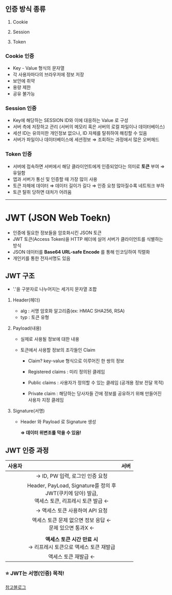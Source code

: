 ## 인증 방식 종류

1. Cookie

2. Session

3. Token



### Cookie 인증

- Key - Value 형식의 문자열
- 각 사용자마다의 브라우저에 정보 저장
- 보안에 취약
- 용량 제한
- 공유 불가능

### Session 인증

-  Key에 해당하는 SESSION ID와 이에 대응하는 Value 로 구성
- 서버 측에 저장하고 관리 (서버의 메모리 혹은 서버의 로컬 파일이나 데이터베이스)
- 세션 ID는 유의미한 개인정보 없으나, ID 자체를 탈취하여 해킹할 수 있음
- 서버가 파일이나 데이터베이스에 세션정보 ⇒ 조회하는 과정에서 많은 오버헤드

### Token 인증

- 서버에 접속하면 서버에서 해당 클라이언트에게 인증되었다는 의미로 **토큰** 부여 ⇒ 유일함
- 앱과 서버가 통신 및 인증할 때 가장 많이 사용
- 토큰 자체에 데이터 ⇒ 데이터 길이가 길다 ⇒ 인증 요청 많아질수록 네트워크 부하
- 토큰 탈취 당하면 대처가 어려움

***

# JWT (JSON Web Toekn)



- 인증에 필요한 정보들을 암호화시킨 JSON 토큰
- JWT 토큰(Access Token)을 HTTP 헤더에 실어 서버가 클라이언트를 식별하는 방식
- JSON 데이터를 **Base64 URL-safe Encode** 를 통해 인코딩하여 직렬화
- 개인키를 통한 전자서명도 있음



## JWT 구조

- '.'을 구분자로 나누어지는 세가지 문자열 조합

1. Header(헤더)

   - alg : 서명 암호화 알고리즘(ex: HMAC SHA256, RSA)
   - typ : 토큰 유형

2. Payload(내용)

   - 실제로 사용될 정보에 대한 내용

   - 토큰에서 사용할 정보의 조각들인 Claim

     - Claim? key-value 형식으로 이루어진 한 쌍의 정보

     

     - Registered claims : 미리 정의된 클레임
     - Public claims :  사용자가 정의할 수 있는 클레임 (공개용 정보 전달 목적)
     - Private claim : 해당하는 당사자들 간에 정보를 공유하기 위해 만들어진 사용자 지정 클레임

3. Signature(서명)

   - Header 와 Payload 로 Signature 생성

     **⇒ 데이터 위변조를 막을 수 있음!**



## JWT 인증 과정

| 사용자 |                                                              | 서버 |
| :----: | :----------------------------------------------------------: | :--: |
|        |               → ID, PW 입력, 로그인 인증 요청                |      |
|        | Header, PayLoad, Signature를 정의 후<br />JWT(쿠키에 담아) 발급,<br />액세스 토큰, 리프레시 토큰 발급 ← |      |
|        |               → 액세스 토큰 사용하여 API 요청                |      |
|        | 액세스 토큰 문제 없으면 정보 응답 ←<br />문제 있으면 통과X ← |      |
|        |                                                              |      |
|        | **액세스 토큰 시간 만료 시**<br />→ 리프레시 토큰으로 액세스 토큰 재발급 |      |
|        |                     액세스 토큰 재발급 ←                     |      |



### ⭐ JWT는 서명(인증) 목적!



[참고블로그](https://inpa.tistory.com/entry/WEB-%F0%9F%93%9A-JWTjson-web-token-%EB%9E%80-%F0%9F%92%AF-%EC%A0%95%EB%A6%AC#thankYou)









